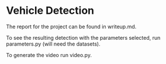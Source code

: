 # Vehicle Detection

The report for the project can be found in writeup.md.

To see the resulting detection  with the parameters selected, run parameters.py (will need the datasets).

To generate the video run video.py.
